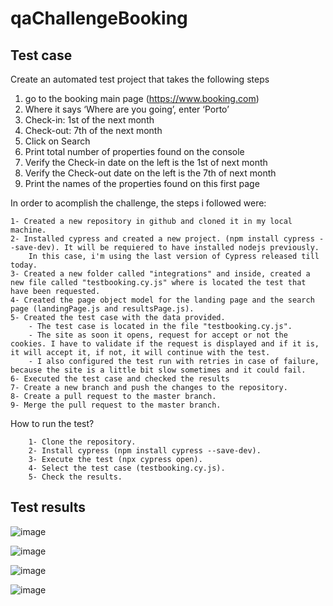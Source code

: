 # qaChallengeBooking

##  Test case

Create an automated test project that takes the following steps
1. go to the booking main page (https://www.booking.com)
2. Where it says ‘Where are you going’, enter ‘Porto’
3. Check-in: 1st of the next month
4. Check-out: 7th of the next month
5. Click on Search
6. Print total number of properties found on the console
7. Verify the Check-in date on the left is the 1st of next month
8. Verify the Check-out date on the left is the 7th of next month
9. Print the names of the properties found on this first page

In order to acomplish the challenge, the steps i followed were:

    1- Created a new repository in github and cloned it in my local machine.
    2- Installed cypress and created a new project. (npm install cypress --save-dev). It will be requiered to have installed nodejs previously.
        In this case, i'm using the last version of Cypress released till today.
    3- Created a new folder called "integrations" and inside, created a new file called "testbooking.cy.js" where is located the test that have been requested.
    4- Created the page object model for the landing page and the search page (landingPage.js and resultsPage.js).
    5- Created the test case with the data provided. 
        - The test case is located in the file "testbooking.cy.js".
        - The site as soon it opens, request for accept or not the cookies. I have to validate if the request is displayed and if it is, it will accept it, if not, it will continue with the test.
        - I also configured the test run with retries in case of failure, because the site is a little bit slow sometimes and it could fail.        
    6- Executed the test case and checked the results
    7- Create a new branch and push the changes to the repository.
    8- Create a pull request to the master branch.
    9- Merge the pull request to the master branch.

How to run the test?
    
        1- Clone the repository.
        2- Install cypress (npm install cypress --save-dev).
        3- Execute the test (npx cypress open).
        4- Select the test case (testbooking.cy.js).
        5- Check the results.

##  Test results

![image](https://user-images.githubusercontent.com/50757354/203113266-b96fa7d9-27df-4532-823a-9673bcc3b40a.png)

![image](https://user-images.githubusercontent.com/50757354/203113591-74666479-23ea-4b92-b12b-138cf2f1fa27.png)

![image](https://user-images.githubusercontent.com/50757354/203113754-27548a70-50ab-45e9-9d67-15a57f937d61.png)

![image](https://user-images.githubusercontent.com/50757354/203114108-b1444e01-7dee-4971-8f1c-005801f38d93.png)



